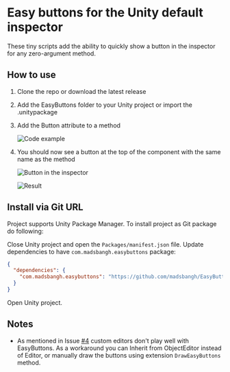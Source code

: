 # Easy buttons for the Unity default inspector
These tiny scripts add the ability to quickly show a button in the inspector for any zero-argument method.

## How to use
1. Clone the repo or download the latest release
2. Add the EasyButtons folder to your Unity project or import the .unitypackage
3. Add the Button attribute to a method

   ![Code example](/Images/example.png)
4. You should now see a button at the top of the component with the same name as the method

   ![Button in the inspector](/Images/inspector.png)

   ![Result](/Images/console.png)

## Install via Git URL
Project supports Unity Package Manager. To install project as Git package do following:

Close Unity project and open the `Packages/manifest.json` file.
Update dependencies to have `com.madsbangh.easybuttons` package:
```json
{
  "dependencies": {
    "com.madsbangh.easybuttons": "https://github.com/madsbangh/EasyButtons.git"
  }
}
```
Open Unity project.

## Notes
- As mentioned in Issue [#4](https://github.com/madsbangh/EasyButtons/issues/4) custom editors don't play well with EasyButtons. As a workaround you can Inherit from ObjectEditor instead of Editor, or manually draw the buttons using extension `DrawEasyButtons` method.
